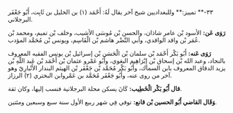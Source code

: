 ٣٣-** تمييز:** وللبغداديين شيخ آخر يقال لَهُ: أَحْمَد (١) بن الخليل بن ثَابِت، أَبُو جَعْفَر البرجلاني.

**رَوَى عَن:** الأسود بْن عامر شاذان، والحسن بْن مُوسَى الأشيب، وخلف بْن تميم، ومحمد بْن عُمَر بْن واقد الواقدي، وأبي النَّضْر هاشم بْن الْقَاسِم، ويونس بْن مُحَمَّد المؤدب.

**رَوَى عَنه:** أَبُو بَكْر أَحْمَد بْن سلمان بْن الْحَسَن بْن إسرائيل بْن يونس الفقيه المعروف بالنجاد، وعبد الله بْن إسحاق بْن إِبْرَاهِيم البغوي، وأَبُو عَمْرو عثمان بْن أَحْمَد بْن عَبد اللَّهِ بْن يزيد الدقاق المعروف بابن السماك، وأَبُو بَكْر مُحَمَّد بْن جَعْفَر بْن الهيثم البندار الأَنْبارِيّ وهو آخر من روى عنه، وأَبُو جَعْفَر مُحَمَّد بن عَمْروابن البختري (٢) الرزاز.

**قال أَبُو بَكْر الْخَطِيب:** كَانَ يسكن محلة البرجلانية فنسب إليها، وكان ثقة.

**وَقَال القاضي أَبُو الحسين بْن قانع:** توفي فِي شهر ربيع الأول سنة سبع وسبعين ومئتين.